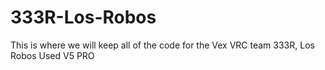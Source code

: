 # 333R-Los-Robos

This is where we will keep all of the code for the Vex VRC team 333R, Los Robos
Used V5 PRO
